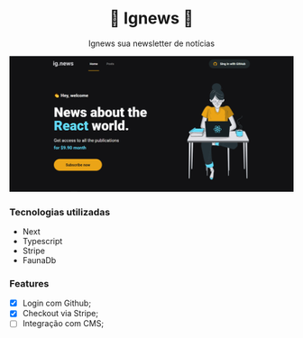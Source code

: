 <h1 align="center"> 🚧 Ignews 🚧</h1>

<p align="center">Ignews sua newsletter de notícias</p>

<img src="./public/images/1.png">

<h3>Tecnologias utilizadas</h3>

- Next
- Typescript
- Stripe
- FaunaDb

<h3>Features</h3>

- [x] Login com Github;
- [x] Checkout via Stripe;
- [ ] Integração com CMS;